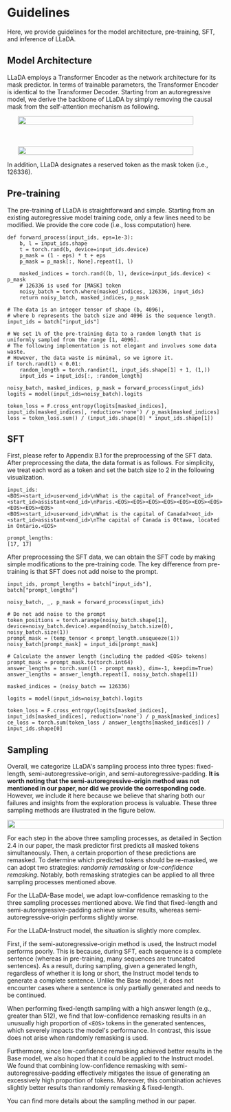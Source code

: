 # Guidelines
Here, we provide guidelines for the model architecture, pre-training, SFT, and inference of LLaDA.

## Model Architecture

LLaDA employs a Transformer Encoder as the network architecture for its mask predictor. 
In terms of trainable parameters, the Transformer Encoder is identical to the Transformer 
Decoder. Starting from an autoregressive model, we derive the backbone of LLaDA by simply 
removing the causal mask from the self-attention mechanism as following.

<div style="display: flex; justify-content: center; flex-wrap: wrap; gap: 50px;">
    <img src="imgs/transformer1.png" style="width: 90%;" />
    <img src="imgs/transformer2.png" style="width: 90%;" />
</div>

In addition, LLaDA designates a reserved token as the mask token (i.e., 126336).


## Pre-training
The pre-training of LLaDA is straightforward and simple. Starting from an existing 
autoregressive model training code, only a few lines need to be modified. 
We provide the core code (i.e., loss computation) here.

```angular2html
def forward_process(input_ids, eps=1e-3):
    b, l = input_ids.shape
    t = torch.rand(b, device=input_ids.device)
    p_mask = (1 - eps) * t + eps
    p_mask = p_mask[:, None].repeat(1, l)

    masked_indices = torch.rand((b, l), device=input_ids.device) < p_mask
    # 126336 is used for [MASK] token
    noisy_batch = torch.where(masked_indices, 126336, input_ids)
    return noisy_batch, masked_indices, p_mask

# The data is an integer tensor of shape (b, 4096), 
# where b represents the batch size and 4096 is the sequence length.
input_ids = batch["input_ids"]

# We set 1% of the pre-training data to a random length that is uniformly sampled from the range [1, 4096].
# The following implementation is not elegant and involves some data waste. 
# However, the data waste is minimal, so we ignore it.
if torch.rand(1) < 0.01:
    random_length = torch.randint(1, input_ids.shape[1] + 1, (1,))
    input_ids = input_ids[:, :random_length]

noisy_batch, masked_indices, p_mask = forward_process(input_ids)
logits = model(input_ids=noisy_batch).logits

token_loss = F.cross_entropy(logits[masked_indices], input_ids[masked_indices], reduction='none') / p_mask[masked_indices]
loss = token_loss.sum() / (input_ids.shape[0] * input_ids.shape[1])

```

## SFT
First, please refer to Appendix B.1 for the preprocessing of the SFT data. After preprocessing the data, 
the data format is as follows. For simplicity, we treat each word as a token and set the batch size to 2 
in the following visualization.
```angular2html
input_ids:
<BOS><start_id>user<end_id>\nWhat is the capital of France?<eot_id><start_id>assistant<end_id>\nParis.<EOS><EOS><EOS><EOS><EOS><EOS><EOS><EOS><EOS><EOS>
<BOS><start_id>user<end_id>\nWhat is the capital of Canada?<eot_id><start_id>assistant<end_id>\nThe capital of Canada is Ottawa, located in Ontario.<EOS>

prompt_lengths:
[17, 17]
```

After preprocessing the SFT data, we can obtain the SFT code by making simple modifications to the pre-training code. 
The key difference from pre-training is that SFT does not add noise to the prompt.
```angular2html
input_ids, prompt_lengths = batch["input_ids"], batch["prompt_lengths"]

noisy_batch, _, p_mask = forward_process(input_ids)

# Do not add noise to the prompt
token_positions = torch.arange(noisy_batch.shape[1], device=noisy_batch.device).expand(noisy_batch.size(0), noisy_batch.size(1))
prompt_mask = (temp_tensor < prompt_length.unsqueeze(1))
noisy_batch[prompt_mask] = input_ids[prompt_mask]

# Calculate the answer length (including the padded <EOS> tokens)
prompt_mask = prompt_mask.to(torch.int64)    
answer_lengths = torch.sum((1 - prompt_mask), dim=-1, keepdim=True)
answer_lengths = answer_length.repeat(1, noisy_batch.shape[1])    

masked_indices = (noisy_batch == 126336)

logits = model(input_ids=noisy_batch).logits
    
token_loss = F.cross_entropy(logits[masked_indices], input_ids[masked_indices], reduction='none') / p_mask[masked_indices]
ce_loss = torch.sum(token_loss / answer_lengths[masked_indices]) / input_ids.shape[0]
```

## Sampling
Overall, we categorize LLaDA's sampling process into three types: fixed-length, semi-autoregressive-origin, and semi-autoregressive-padding.
**It is worth noting that the semi-autoregressive-origin method was not mentioned in our paper, nor did we provide the corresponding code**. 
However, we include it here because we believe that sharing both our failures and insights from the exploration process is valuable.
These three sampling methods are illustrated in the figure below.


<div style="display: flex; justify-content: center; flex-wrap: wrap; gap: 50px;">
    <img src="imgs/sample.png" style="width: 100%;" />
</div>

For each step in the above three sampling processes, as detailed in Section 2.4 in our paper, the mask predictor 
first predicts all masked tokens simultaneously. Then, a certain proportion of these predictions are remasked. 
To determine which predicted tokens should be re-masked, we can adopt two strategies: *randomly remasking* or 
*low-confidence remasking*. Notably, both remasking strategies can be applied to all three sampling processes 
mentioned above.

For the LLaDA-Base model, we adapt low-confidence remasking to the three sampling processes mentioned above. 
We find that fixed-length and semi-autoregressive-padding achieve similar results, whereas semi-autoregressive-origin 
performs slightly worse.

For the LLaDA-Instruct model, the situation is slightly more complex. 

First, if the semi-autoregressive-origin method is used, 
the Instruct model performs poorly. This is because, during SFT, each sequence is a complete sentence (whereas in pre-training, 
many sequences are truncated sentences). As a result, during sampling, given a generated length, regardless of whether it is 
long or short, the Instruct model tends to generate a complete sentence. Unlike the Base model, it does not encounter cases
where a sentence is only partially generated and needs to be continued.

When performing fixed-length sampling with a high answer length (e.g., greater than 512), 
we find that low-confidence remasking results in an unusually high proportion of `<EOS>` tokens in 
the generated sentences, which severely impacts the model's performance. In contrast, this 
issue does not arise when randomly remasking is used.

Furthermore, since low-confidence remasking achieved better results in the Base model, we also hoped that it could be applied to 
the Instruct model. We found that combining low-confidence remasking with semi-autoregressive-padding effectively mitigates 
the issue of generating an excessively high proportion of <EOS> tokens. Moreover, this combination achieves 
slightly better results than randomly remasking & fixed-length.

You can find more details about the sampling method in our paper.








